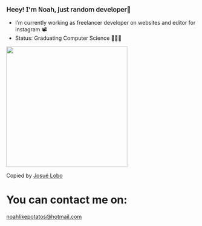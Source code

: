### 𝖧𝖾𝖾𝗒! 𝖨'𝗆 𝖭𝗈𝖺𝗁, 𝗃𝗎𝗌𝗍 𝗋𝖺𝗇𝖽𝗈𝗆 𝖽𝖾𝗏𝖾𝗅𝗈𝗉𝖾𝗋🌱


- I’m currently working as freelancer developer on websites and editor for instagram 📽
- Status: Graduating Computer Science 👨🏻‍💻

<img width="320px" src="https://github-readme-stats.vercel.app/api/top-langs/?username=Solamento02&layout=compact&langs_count=7&theme=panda" />
<p>Copied by <a href="https://github.com/RoyMusthang">Josué Lobo</a></p>

# You can contact me on:

<a target="_blank" href="mailto:noahlikepotatos@hotmail.com">noahlikepotatos@hotmail.com</a>
</br>

